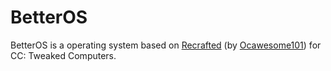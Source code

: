 # BetterOS

BetterOS is a operating system based on [Recrafted](https://github.com/Ocawesome101/recrafted) (by [Ocawesome101](https://github.com/Ocawesome101)) for CC: Tweaked Computers.
